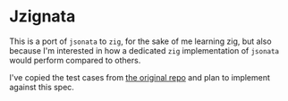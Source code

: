# Jzignata

This is a port of `jsonata` to `zig`, for the sake of me learning zig, but also because I'm interested in how a dedicated `zig` implementation of `jsonata` would perform compared to others.

I've copied the test cases from [the original repo](https://github.com/jsonata-js/jsonata/tree/master/test) and plan to implement against this spec.
